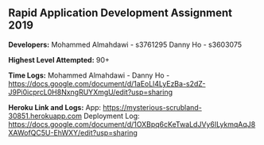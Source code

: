 ## **Rapid Application Development Assignment 2019**

**Developers:**
Mohammed Almahdawi - s3761295
Danny Ho - s3603075

**Highest Level Attempted:**
90+

**Time Logs:**
Mohammed Almahdawi - 
Danny Ho - https://docs.google.com/document/d/1aEoLl4LyEzBa-s2dZ-J9Pi0icprcL0H8NxngRUYXmgU/edit?usp=sharing

**Heroku Link and Logs:**
App:
https://mysterious-scrubland-30851.herokuapp.com
Deployment Log:
https://docs.google.com/document/d/1OXBpq6cKeTwaLdJVy6ILykmqAqJ8XAWofQC5U-EhWXY/edit?usp=sharing

